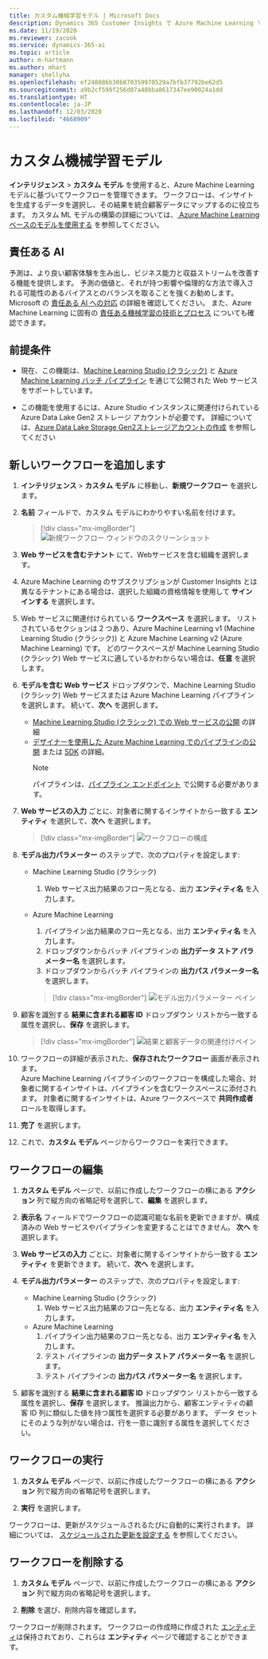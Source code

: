 ```yaml
---
title: カスタム機械学習モデル | Microsoft Docs
description: Dynamics 365 Customer Insights で Azure Machine Learning で作成したカスタマイズ モデルで作業する。
ms.date: 11/19/2020
ms.reviewer: zacook
ms.service: dynamics-365-ai
ms.topic: article
author: m-hartmann
ms.author: mhart
manager: shellyha
ms.openlocfilehash: ef248086b30b870359970529a7bfb37792be62d5
ms.sourcegitcommit: a9b2cf598f256d07a48bba8617347ee90024a1dd
ms.translationtype: HT
ms.contentlocale: ja-JP
ms.lasthandoff: 12/03/2020
ms.locfileid: "4668909"
---
```

# <a name="custom-machine-learning-models"></a>カスタム機械学習モデル

**インテリジェンス** > **カスタム モデル** を使用すると、Azure Machine Learning モデルに基づいてワークフローを管理できます。 ワークフローは、インサイトを生成するデータを選択し、その結果を統合顧客データにマップするのに役立ちます。 カスタム ML モデルの構築の詳細については、[ Azure Machine Learning ベースのモデルを使用する](azure-machine-learning-experiments.md) を参照してください。

## <a name="responsible-ai"></a>責任ある AI

予測は、より良い顧客体験を生み出し、ビジネス能力と収益ストリームを改善する機能を提供します。 予測の価値と、それが持つ影響や倫理的な方法で導入される可能性のあるバイアスとのバランスを取ることを強くお勧めします。 Microsoft の [責任ある AI への対応](https://www.microsoft.com/ai/responsible-ai?activetab=pivot1%3aprimaryr6) の詳細を確認してください。 また、Azure Machine Learning に固有の [責任ある機械学習の技術とプロセス](https://docs.microsoft.com/azure/machine-learning/concept-responsible-ml) についても確認できます。

## <a name="prerequisites"></a>前提条件

- 現在、この機能は、[Machine Learning Studio (クラシック)](https://studio.azureml.net) と [Azure Machine Learning バッチ パイプライン](https://docs.microsoft.com/azure/machine-learning/concept-ml-pipelines) を通じて公開された Web サービスをサポートしています。

- この機能を使用するには、Azure Studio インスタンスに関連付けられている Azure Data Lake Gen2 ストレージ アカウントが必要です。 詳細については、[Azure Data Lake Storage Gen2ストレージアカウントの作成](https://docs.microsoft.com/azure/storage/blobs/data-lake-storage-quickstart-create-account) を参照してください

## <a name="add-a-new-workflow"></a>新しいワークフローを追加します

1. **インテリジェンス** > **カスタム モデル** に移動し、**新規ワークフロー** を選択します。

1. **名前** フィールドで、カスタム モデルにわかりやすい名前を付けます。

   > [!div class="mx-imgBorder"]
   > ![新規ワークフロー ウィンドウのスクリーンショット](media/new-workflowv2.png "新規ワークフロー ウィンドウのスクリーンショット")

1. **Web サービスを含むテナント** にて、Webサービスを含む組織を選択します。

1. Azure Machine Learning のサブスクリプションが Customer Insights とは異なるテナントにある場合は、選択した組織の資格情報を使用して **サイン インする** を選択します。

1. Web サービスに関連付けられている **ワークスペース** を選択します。 リストされているセクションは 2 つあり、Azure Machine Learning v1 (Machine Learning Studio (クラシック)) と Azure Machine Learning v2 (Azure Machine Learning) です。 どのワークスペースが Machine Learning Studio (クラシック) Web サービスに適しているかわからない場合は、**任意** を選択します。

1. **モデルを含む Web サービス** ドロップダウンで、Machine Learning Studio (クラシック) Web サービスまたは Azure Machine Learning パイプラインを選択します。 続いて、**次へ** を選択します。
   - [Machine Learning Studio (クラシック) での Web サービスの公開](https://docs.microsoft.com/azure/machine-learning/studio/deploy-a-machine-learning-web-service#deploy-it-as-a-new-web-service) の詳細
   - [デザイナーを使用した Azure Machine Learning でのパイプラインの公開](https://docs.microsoft.com/azure/machine-learning/concept-ml-pipelines#building-pipelines-with-the-designer) または [SDK](https://docs.microsoft.com/azure/machine-learning/concept-ml-pipelines#building-pipelines-with-the-python-sdk) の詳細。 
     > [!NOTE]
     > パイプラインは、[パイプライン エンドポイント](https://docs.microsoft.com/azure/machine-learning/how-to-run-batch-predictions-designer#submit-a-pipeline-run) で公開する必要があります。

1. **Web サービスの入力** ごとに、対象者に関するインサイトから一致する **エンティティ** を選択して、**次へ** を選択します。

   > [!div class="mx-imgBorder"]
   > ![ワークフローの構成](media/intelligence-screen2-updated.png "ワークフローの構成")

1. **モデル出力パラメーター** のステップで、次のプロパティを設定します:
   - Machine Learning Studio (クラシック)
      1. Web サービス出力結果のフロー先となる、出力 **エンティティ名** を入力します。
   - Azure Machine Learning
      1. パイプライン出力結果のフロー先となる、出力 **エンティティ名** を入力します。
      1. ドロップダウンからバッチ パイプラインの **出力データ ストア パラメーター名** を選択します。
      1. ドロップダウンからバッチ パイプラインの **出力パス パラメーター名** を選択します。
      
      > [!div class="mx-imgBorder"]
      > ![モデル出力パラメーター ペイン](media/intelligence-screen3-outputparameters.png "モデル出力パラメーター ペイン")

1. 顧客を識別する **結果に含まれる顧客 ID** ドロップダウン リストから一致する属性を選択し、**保存** を選択します。
   
   > [!div class="mx-imgBorder"]
   > ![結果と顧客データの関連付けペイン](media/intelligence-screen4-relatetocustomer.png "結果と顧客データの関連付けペイン")

1. ワークフローの詳細が表示された、**保存されたワークフロー** 画面が表示されます。    
   Azure Machine Learning パイプラインのワークフローを構成した場合、対象者に関するインサイトは、パイプラインを含むワークスペースに添付されます。 対象者に関するインサイトは、Azure ワークスペースで **共同作成者** ロールを取得します。

1. **完了** を選択します。

1. これで、**カスタム モデル** ページからワークフローを実行できます。

## <a name="edit-a-workflow"></a>ワークフローの編集

1. **カスタム モデル** ページで、以前に作成したワークフローの横にある **アクション** 列で縦方向の省略記号を選択して、**編集** を選択します。

1. **表示名** フィールドでワークフローの認識可能な名前を更新できますが、構成済みの Web サービスやパイプラインを変更することはできません。 **次へ** を選択します。

1. **Web サービスの入力** ごとに、対象者に関するインサイトから一致する **エンティティ** を更新できます。 続いて、**次へ** を選択します。

1. **モデル出力パラメーター** のステップで、次のプロパティを設定します:
   - Machine Learning Studio (クラシック)
      1. Web サービス出力結果のフロー先となる、出力 **エンティティ名** を入力します。
   - Azure Machine Learning
      1. パイプライン出力結果のフロー先となる、出力 **エンティティ名** を入力します。
      1. テスト パイプラインの **出力データ ストア パラメーター名** を選択します。
      1. テスト パイプラインの **出力パス パラメーター名** を選択します。

1. 顧客を識別する **結果に含まれる顧客 ID** ドロップダウン リストから一致する属性を選択し、**保存** を選択します。
   推論出力から、顧客エンティティの顧客 ID 列に類似した値を持つ属性を選択する必要があります。 データ セットにそのような列がない場合は、行を一意に識別する属性を選択してください。

## <a name="run-a-workflow"></a>ワークフローの実行

1. **カスタム モデル** ページで、以前に作成したワークフローの横にある **アクション** 列で縦方向の省略記号を選択します。

1. **実行** を選択します。

ワークフローは、更新がスケジュールされるたびに自動的に実行されます。 詳細については、 [スケジュールされた更新を設定する](system.md#schedule-tab) を参照してください。

## <a name="delete-a-workflow"></a>ワークフローを削除する

1. **カスタム モデル** ページで、以前に作成したワークフローの横にある **アクション** 列で縦方向の省略記号を選択します。

1. **削除** を選び、削除内容を確認します。

ワークフローが削除されます。 ワークフローの作成時に作成された [エンティティ](entities.md)は保持されており、これらは **エンティティ** ページで確認することができます。
